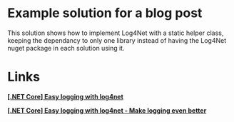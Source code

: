 # Example solution for a blog post

This solution shows how to implement Log4Net with a static helper class, keeping the dependancy to only one library instead of having the Log4Net nuget package in each solution using it.

# Links

**[[.NET Core] Easy logging with log4net](https://dev.mercymainb.tw/2018/10/19/dotnetcore-log4net/)**

**[[.NET Core] Easy logging with log4net - Make logging even better](https://dev.mercymainb.tw/2019/06/13/dotnetcore-log4net-2/)**
